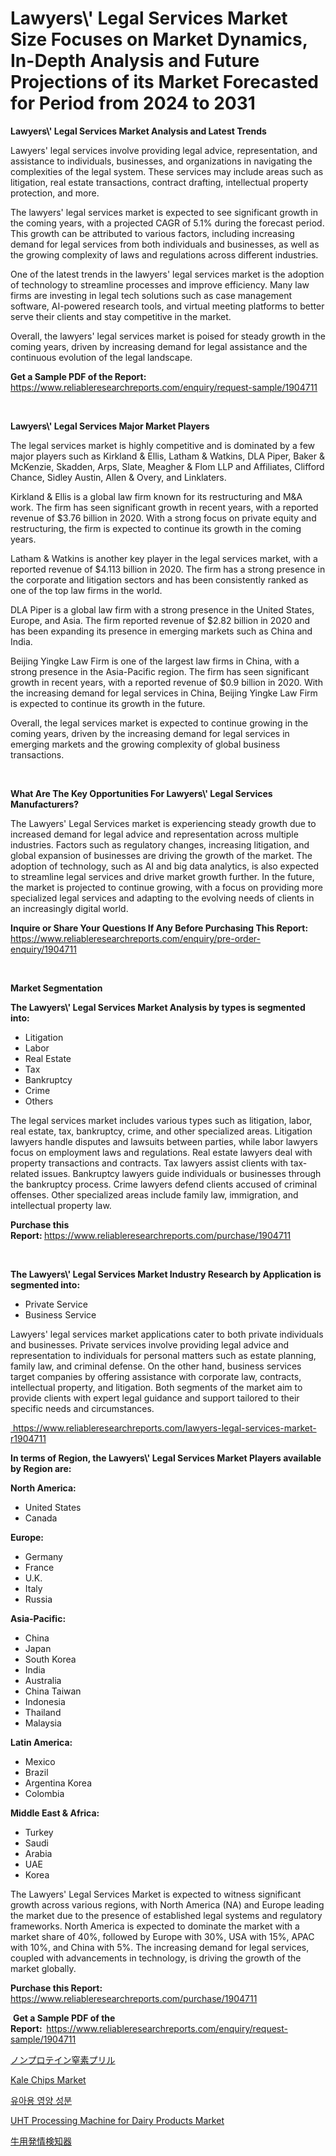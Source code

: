 <p><h1>Lawyers\' Legal Services Market Size Focuses on Market Dynamics, In-Depth Analysis and Future Projections of its Market Forecasted for Period from 2024 to 2031</h1></p><p><strong>Lawyers\' Legal Services Market Analysis and Latest Trends</strong></p>
<p><p>Lawyers' legal services involve providing legal advice, representation, and assistance to individuals, businesses, and organizations in navigating the complexities of the legal system. These services may include areas such as litigation, real estate transactions, contract drafting, intellectual property protection, and more.</p><p>The lawyers' legal services market is expected to see significant growth in the coming years, with a projected CAGR of 5.1% during the forecast period. This growth can be attributed to various factors, including increasing demand for legal services from both individuals and businesses, as well as the growing complexity of laws and regulations across different industries.</p><p>One of the latest trends in the lawyers' legal services market is the adoption of technology to streamline processes and improve efficiency. Many law firms are investing in legal tech solutions such as case management software, AI-powered research tools, and virtual meeting platforms to better serve their clients and stay competitive in the market.</p><p>Overall, the lawyers' legal services market is poised for steady growth in the coming years, driven by increasing demand for legal assistance and the continuous evolution of the legal landscape.</p></p>
<p><strong>Get a Sample PDF of the Report:&nbsp;</strong> <a href="https://www.reliableresearchreports.com/enquiry/request-sample/1904711">https://www.reliableresearchreports.com/enquiry/request-sample/1904711</a></p>
<p>&nbsp;</p>
<p><strong>Lawyers\' Legal Services Major Market Players</strong></p>
<p><p>The legal services market is highly competitive and is dominated by a few major players such as Kirkland & Ellis, Latham & Watkins, DLA Piper, Baker & McKenzie, Skadden, Arps, Slate, Meagher & Flom LLP and Affiliates, Clifford Chance, Sidley Austin, Allen & Overy, and Linklaters.</p><p>Kirkland & Ellis is a global law firm known for its restructuring and M&A work. The firm has seen significant growth in recent years, with a reported revenue of $3.76 billion in 2020. With a strong focus on private equity and restructuring, the firm is expected to continue its growth in the coming years.</p><p>Latham & Watkins is another key player in the legal services market, with a reported revenue of $4.113 billion in 2020. The firm has a strong presence in the corporate and litigation sectors and has been consistently ranked as one of the top law firms in the world.</p><p>DLA Piper is a global law firm with a strong presence in the United States, Europe, and Asia. The firm reported revenue of $2.82 billion in 2020 and has been expanding its presence in emerging markets such as China and India.</p><p>Beijing Yingke Law Firm is one of the largest law firms in China, with a strong presence in the Asia-Pacific region. The firm has seen significant growth in recent years, with a reported revenue of $0.9 billion in 2020. With the increasing demand for legal services in China, Beijing Yingke Law Firm is expected to continue its growth in the future.</p><p>Overall, the legal services market is expected to continue growing in the coming years, driven by the increasing demand for legal services in emerging markets and the growing complexity of global business transactions.</p></p>
<p>&nbsp;</p>
<p><strong>What Are The Key Opportunities For Lawyers\' Legal Services Manufacturers?</strong></p>
<p><p>The Lawyers' Legal Services market is experiencing steady growth due to increased demand for legal advice and representation across multiple industries. Factors such as regulatory changes, increasing litigation, and global expansion of businesses are driving the growth of the market. The adoption of technology, such as AI and big data analytics, is also expected to streamline legal services and drive market growth further. In the future, the market is projected to continue growing, with a focus on providing more specialized legal services and adapting to the evolving needs of clients in an increasingly digital world.</p></p>
<p><strong>Inquire or Share Your Questions If Any Before Purchasing This Report:</strong> <a href="https://www.reliableresearchreports.com/enquiry/pre-order-enquiry/1904711">https://www.reliableresearchreports.com/enquiry/pre-order-enquiry/1904711</a></p>
<p>&nbsp;</p>
<p><strong>Market Segmentation</strong></p>
<p><strong>The Lawyers\' Legal Services Market Analysis by types is segmented into:</strong></p>
<p><ul><li>Litigation</li><li>Labor</li><li>Real Estate</li><li>Tax</li><li>Bankruptcy</li><li>Crime</li><li>Others</li></ul></p>
<p><p>The legal services market includes various types such as litigation, labor, real estate, tax, bankruptcy, crime, and other specialized areas. Litigation lawyers handle disputes and lawsuits between parties, while labor lawyers focus on employment laws and regulations. Real estate lawyers deal with property transactions and contracts. Tax lawyers assist clients with tax-related issues. Bankruptcy lawyers guide individuals or businesses through the bankruptcy process. Crime lawyers defend clients accused of criminal offenses. Other specialized areas include family law, immigration, and intellectual property law.</p></p>
<p><strong>Purchase this Report:&nbsp;</strong><a href="https://www.reliableresearchreports.com/purchase/1904711">https://www.reliableresearchreports.com/purchase/1904711</a></p>
<p>&nbsp;</p>
<p><strong>The Lawyers\' Legal Services Market Industry Research by Application is segmented into:</strong></p>
<p><ul><li>Private Service</li><li>Business Service</li></ul></p>
<p><p>Lawyers' legal services market applications cater to both private individuals and businesses. Private services involve providing legal advice and representation to individuals for personal matters such as estate planning, family law, and criminal defense. On the other hand, business services target companies by offering assistance with corporate law, contracts, intellectual property, and litigation. Both segments of the market aim to provide clients with expert legal guidance and support tailored to their specific needs and circumstances.</p></p>
<p><a href="https://www.reliableresearchreports.com/lawyers-legal-services-market-r1904711">&nbsp;https://www.reliableresearchreports.com/lawyers-legal-services-market-r1904711</a></p>
<p><strong>In terms of Region, the Lawyers\' Legal Services Market Players available by Region are:</strong></p>
<p>
    <p> <strong> North America: </strong>
        <ul>
            <li>United States</li>
            <li>Canada</li>
        </ul>
        </p> 
    <p> <strong> Europe: </strong>
        <ul>
            <li>Germany</li>
            <li>France</li>
            <li>U.K.</li>
            <li>Italy</li>
            <li>Russia</li>
        </ul>
        </p> 
    <p> <strong> Asia-Pacific: </strong>
        <ul>
            <li>China</li>
            <li>Japan</li>
            <li>South Korea</li>
            <li>India</li>
            <li>Australia</li>
            <li>China Taiwan</li>
            <li>Indonesia</li>
            <li>Thailand</li>
            <li>Malaysia</li>
        </ul>
        </p> 
    <p> <strong> Latin America: </strong>
        <ul>
            <li>Mexico</li>
            <li>Brazil</li>
            <li>Argentina Korea</li>
            <li>Colombia</li>
        </ul>
        </p> 
    <p> <strong> Middle East & Africa: </strong>
        <ul>
            <li>Turkey</li>
            <li>Saudi</li>
            <li>Arabia</li>
            <li>UAE</li>
            <li>Korea</li>
        </ul>
    </p>
    </p>
<p><p>The Lawyers' Legal Services Market is expected to witness significant growth across various regions, with North America (NA) and Europe leading the market due to the presence of established legal systems and regulatory frameworks. North America is expected to dominate the market with a market share of 40%, followed by Europe with 30%, USA with 15%, APAC with 10%, and China with 5%. The increasing demand for legal services, coupled with advancements in technology, is driving the growth of the market globally.</p></p>
<p><strong>Purchase this Report: </strong><a href="https://www.reliableresearchreports.com/purchase/1904711">https://www.reliableresearchreports.com/purchase/1904711</a></p>
<p>&nbsp;<strong>Get a Sample PDF of the Report:&nbsp;&nbsp;</strong><a href="https://www.reliableresearchreports.com/enquiry/request-sample/1904711">https://www.reliableresearchreports.com/enquiry/request-sample/1904711</a></p>
<p><strong></strong></p>
<p><p><a href="https://github.com/AdellaPrice2023/Market-Research-Report-List-1/blob/main/1152566115408.md">ノンプロテイン窒素プリル</a></p><p><a href="https://issuu.com/reportprime-2/docs/kale-chips-market-size-2030.pptx">Kale Chips Market</a></p><p><a href="https://github.com/apple8975768/Market-Research-Report-List-1/blob/main/7566332124870.md">유아용 영양 성분</a></p><p><a href="https://github.com/eeenafisainka/Market-Research-Report-List-1/blob/main/uht-processing-machine-for-dairy-products-market.md">UHT Processing Machine for Dairy Products Market</a></p><p><a href="https://medium.com/@lairestrong/%E3%82%A4%E3%83%A2%E3%83%BC%E3%82%BF%E3%83%AB%E3%82%B9%E3%82%BF%E3%83%A0for-cattle%E3%83%9E%E3%83%BC%E3%82%B1%E3%83%83%E3%83%88%E3%81%AE%E3%82%B5%E3%82%A4%E3%82%BA%E3%81%8A%E3%82%88%E3%81%B3%E3%82%B7%E3%82%A7%E3%82%A2%E5%88%86%E6%9E%90-%E8%A3%BD%E5%93%81%E3%82%BF%E3%82%A4%E3%83%97%E5%88%A5-%E5%BF%9C%E7%94%A8%E5%88%A5-%E5%9C%B0%E5%9F%9F%E5%88%A5-%E4%BA%88%E6%B8%AC-2024%E5%B9%B4-2031%E5%B9%B4-119cf31481c7">牛用発情検知器</a></p></p>